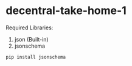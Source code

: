 # decentral-take-home-1

Required Libraries:
1. json (Built-in)
2. jsonschema
```python
pip install jsonschema
```
